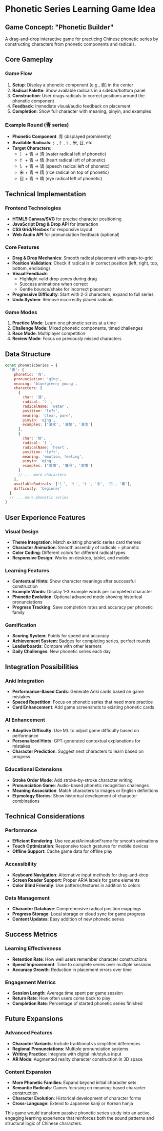 # Phonetic Series Learning Game Idea

## Game Concept: "Phonetic Builder"

A drag-and-drop interactive game for practicing Chinese phonetic series by constructing characters from phonetic components and radicals.

## Core Gameplay

### Game Flow
1. **Setup**: Display a phonetic component (e.g., 青) in the center
2. **Radical Palette**: Show available radicals in a sidebar/bottom panel
3. **Construction**: User drags radicals to correct positions around the phonetic component
4. **Feedback**: Immediate visual/audio feedback on placement
5. **Completion**: Show full character with meaning, pinyin, and examples

### Example Round (青 series)
- **Phonetic Component**: 青 (displayed prominently)
- **Available Radicals**: 氵, 忄, 讠, 米, 目, etc.
- **Target Characters**: 
  - 氵 + 青 → 清 (water radical left of phonetic)
  - 忄 + 青 → 情 (heart radical left of phonetic)
  - 讠 + 青 → 请 (speech radical left of phonetic)
  - 米 + 青 → 精 (rice radical on top of phonetic)
  - 目 + 青 → 睛 (eye radical left of phonetic)

## Technical Implementation

### Frontend Technologies
- **HTML5 Canvas/SVG** for precise character positioning
- **JavaScript Drag & Drop API** for interaction
- **CSS Grid/Flexbox** for responsive layout
- **Web Audio API** for pronunciation feedback (optional)

### Core Features
- **Drag & Drop Mechanics**: Smooth radical placement with snap-to-grid
- **Position Validation**: Check if radical is in correct position (left, right, top, bottom, enclosing)
- **Visual Feedback**: 
  - Highlight valid drop zones during drag
  - Success animations when correct
  - Gentle bounce/shake for incorrect placement
- **Progressive Difficulty**: Start with 2-3 characters, expand to full series
- **Undo System**: Remove incorrectly placed radicals

### Game Modes
1. **Practice Mode**: Learn one phonetic series at a time
2. **Challenge Mode**: Mixed phonetic components, timed challenges
3. **Race Mode**: Multiplayer competition
4. **Review Mode**: Focus on previously missed characters

## Data Structure

```javascript
const phoneticSeries = {
  '青': {
    phonetic: '青',
    pronunciation: 'qīng',
    meaning: 'blue/green; young',
    characters: [
      {
        char: '清',
        radical: '氵',
        radicalName: 'water',
        position: 'left',
        meaning: 'clear, pure',
        pinyin: 'qīng',
        examples: ['清水', '清楚', '清洁']
      },
      {
        char: '情',
        radical: '忄',
        radicalName: 'heart',
        position: 'left', 
        meaning: 'emotion, feeling',
        pinyin: 'qíng',
        examples: ['爱情', '情况', '友情']
      }
      // ... more characters
    ],
    availableRadicals: ['氵', '忄', '讠', '米', '目', '青'],
    difficulty: 'beginner'
  }
  // ... more phonetic series
}
```

## User Experience Features

### Visual Design
- **Theme Integration**: Match existing phonetic series card themes
- **Character Animation**: Smooth assembly of radicals + phonetic
- **Color Coding**: Different colors for different radical types
- **Responsive Design**: Works on desktop, tablet, and mobile

### Learning Features
- **Contextual Hints**: Show character meanings after successful construction
- **Example Words**: Display 1-3 example words per completed character
- **Phonetic Evolution**: Optional advanced mode showing historical pronunciations
- **Progress Tracking**: Save completion rates and accuracy per phonetic family

### Gamification
- **Scoring System**: Points for speed and accuracy
- **Achievement System**: Badges for completing series, perfect rounds
- **Leaderboards**: Compare with other learners
- **Daily Challenges**: New phonetic series each day

## Integration Possibilities

### Anki Integration
- **Performance-Based Cards**: Generate Anki cards based on game mistakes
- **Spaced Repetition**: Focus on phonetic series that need more practice
- **Card Enhancement**: Add game screenshots to existing phonetic cards

### AI Enhancement
- **Adaptive Difficulty**: Use ML to adjust game difficulty based on performance
- **Personalized Hints**: GPT-generated contextual explanations for mistakes
- **Character Prediction**: Suggest next characters to learn based on progress

### Educational Extensions
- **Stroke Order Mode**: Add stroke-by-stroke character writing
- **Pronunciation Game**: Audio-based phonetic recognition challenges
- **Meaning Association**: Match characters to images or English definitions
- **Etymology Stories**: Show historical development of character combinations

## Technical Considerations

### Performance
- **Efficient Rendering**: Use requestAnimationFrame for smooth animations
- **Touch Optimization**: Responsive touch gestures for mobile devices
- **Offline Support**: Cache game data for offline play

### Accessibility
- **Keyboard Navigation**: Alternative input methods for drag-and-drop
- **Screen Reader Support**: Proper ARIA labels for game elements
- **Color Blind Friendly**: Use patterns/textures in addition to colors

### Data Management
- **Character Database**: Comprehensive radical position mappings
- **Progress Storage**: Local storage or cloud sync for game progress
- **Content Updates**: Easy addition of new phonetic series

## Success Metrics

### Learning Effectiveness
- **Retention Rate**: How well users remember character constructions
- **Speed Improvement**: Time to complete series over multiple sessions
- **Accuracy Growth**: Reduction in placement errors over time

### Engagement Metrics
- **Session Length**: Average time spent per game session
- **Return Rate**: How often users come back to play
- **Completion Rate**: Percentage of started phonetic series finished

## Future Expansions

### Advanced Features
- **Character Variants**: Include traditional vs simplified differences
- **Regional Pronunciations**: Multiple pronunciation systems
- **Writing Practice**: Integrate with digital ink/stylus input
- **AR Mode**: Augmented reality character construction in 3D space

### Content Expansion
- **More Phonetic Families**: Expand beyond initial character sets
- **Semantic Radicals**: Games focusing on meaning-based character construction  
- **Character Evolution**: Historical development of character forms
- **Cross-Language**: Extend to Japanese kanji or Korean hanja

This game would transform passive phonetic series study into an active, engaging learning experience that reinforces both the sound patterns and structural logic of Chinese characters.
